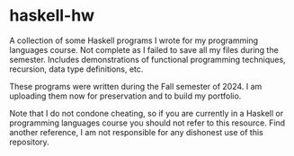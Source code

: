 # haskell-hw
A collection of some Haskell programs I wrote for my programming languages course. Not complete as I failed to save all my files during the semester. Includes demonstrations of functional programming techniques, recursion, data type definitions, etc.

These programs were written during the Fall semester of 2024. I am uploading them now for preservation and to build my portfolio.

Note that I do not condone cheating, so if you are currently in a Haskell or programming languages course you should not refer to this resource. Find another reference, I am not responsible for any dishonest use of this repository.

